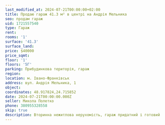 ```yaml
---
last_modified_at: 2024-07-21T00:00:00+02:00
title: Продаю гараж 41.3 м² в центрі на Андрія Мельника
seo: продам гараж
uid: 1721557540
type: Гараж
rent:
rooms: '1'
surface: '41.3'
surface_land:
price: $40000
price_sqmt:
floor: '1'
floors: '5Г'
parking: Прибудинкова територія, гараж
region:
location: м. Івано-Франківськ
address: вул. Андрія Мельника, 1
object:
coordinates: 48.917824,24.715852
date: 2024-07-21T00:00:00.000Z
seller: Микола Полетко
phone: 380955328558
skip: true
description: Вторинна нежитлова нерухомість, гараж придатний і готовий для використання
---
```

